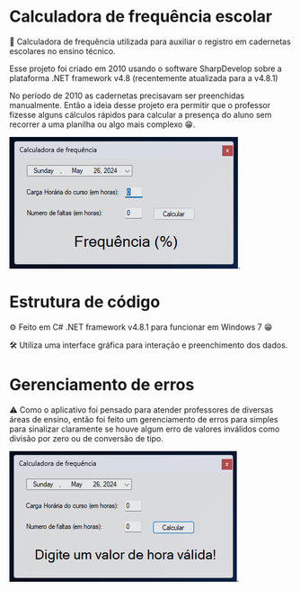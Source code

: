 # Calculadora de frequência escolar

🧮 Calculadora de frequência utilizada para auxiliar o registro em cadernetas escolares no ensino técnico.

Esse projeto foi criado em 2010 usando o software SharpDevelop sobre a plataforma .NET framework v4.8 (recentemente atualizada para a v4.8.1)

No período de 2010 as cadernetas precisavam ser preenchidas manualmente. Então a ideia desse projeto era permitir que o professor 
fizesse alguns cálculos rápidos para calcular a presença do aluno sem recorrer a uma planilha ou algo mais complexo 😁.

![Tela da Calculadora](/img/screenshot1.png "Tela da Calculadora").

# Estrutura de código

⚙️ Feito em C# .NET framework v4.8.1 para funcionar em Windows 7 😁 

🛠️ Utiliza uma interface gráfica para interação e preenchimento dos dados.

# Gerenciamento de erros

⚠️ Como o aplicativo foi pensado para atender professores de diversas áreas de ensino, então foi feito um gerenciamento de erros para simples para sinalizar claramente se houve algum erro de valores inválidos como divisão por zero ou de conversão de tipo.

![Erro de preenchimento](/img/screenshot2.png "Erro de preenchimento").